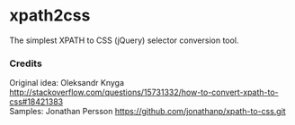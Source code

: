 # xpath2css
The simplest XPATH to CSS (jQuery) selector conversion tool.

### Credits
Original idea: Oleksandr Knyga http://stackoverflow.com/questions/15731332/how-to-convert-xpath-to-css#18421383  
Samples: Jonathan Persson https://github.com/jonathanp/xpath-to-css.git  
